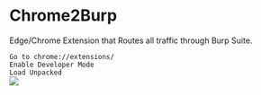 # Chrome2Burp
Edge/Chrome Extension that Routes all traffic through Burp Suite.

```Go to chrome://extensions/```\
```Enable Developer Mode```\
```Load Unpacked```\
![](./image.jpg)

